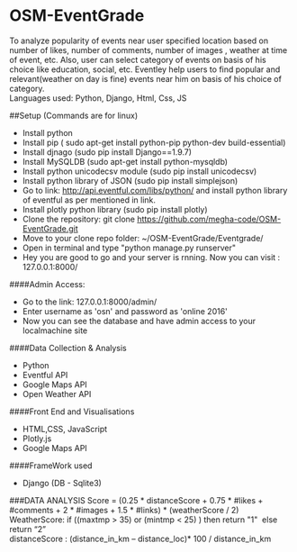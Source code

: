# OSM-EventGrade
To analyze popularity of events near user specified location based on number of likes, number of comments, number of images , weather at time of event, etc. Also, user can select category of events on basis of his choice like education, social, etc. Eventley help users to find popular and relevant(weather on day is fine) events near him on basis of his choice of category.
<br/>
Languages used: Python, Django, Html, Css, JS

##Setup (Commands are for linux)
* Install python <br/>
* Install pip ( sudo apt-get install python-pip python-dev build-essential) <br/>
* Install djnago (sudo pip install Django==1.9.7) <br/>
* Install MySQLDB (sudo apt-get install python-mysqldb) <br/>
* Install python unicodecsv module (sudo pip install unicodecsv) <br/>
* Install python library of JSON (sudo pip install simplejson) <br/>
* Go to link: http://api.eventful.com/libs/python/ and install python library of eventful as per mentioned in link. <br/>
* Install plotly python library (sudo pip install plotly) <br/>
* Clone the repository: git clone https://github.com/megha-code/OSM-EventGrade.git <br/>
* Move to your clone repo folder: ~/OSM-EventGrade/Eventgrade/ <br/>
* Open in terminal and type "python manage.py runserver" <br/>
* Hey you are good to go and your server is rnning. Now you can visit : 127.0.0.1:8000/
 
####Admin Access:
* Go to the link: 127.0.0.1:8000/admin/
* Enter username as 'osn' and password as 'online 2016'
* Now you can see the database and have admin access to your localmachine site


####Data Collection & Analysis
* Python
* Eventful API 
* Google Maps API 
* Open Weather API 

####Front End and Visualisations
* HTML,CSS, JavaScript 
* Plotly.js 
* Google Maps API 

####FrameWork used
* Django  (DB - Sqlite3) 

###DATA ANALYSIS
Score = (0.25 * distanceScore + 0.75 * #likes + #comments + 2 * #images + 1.5 * #links) * (weatherScore / 2) <br/>
WeatherScore:  if ((maxtmp > 35) or (mintmp < 25) ) then return "1"   else return “2” <br/>
distanceScore : (distance_in_km – distance_loc)* 100 / distance_in_km <br/>
